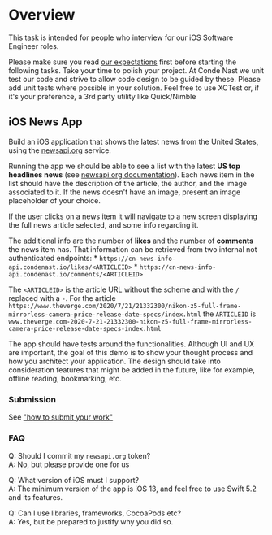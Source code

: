 # Overview
This task is intended for people who interview for our iOS Software Engineer roles.

Please make sure you read [our expectations](../README.md#what-we-are-looking-for) first before starting the following tasks.
Take your time to polish your project. 
At Conde Nast we unit test our code and strive to allow code design to be guided by these. Please add unit tests where possible in your solution. Feel free to use XCTest or, if it's your preference, a 3rd party utility like Quick/Nimble

## iOS News App

Build an iOS application that shows the latest news from the United States, using the [newsapi.org](https://newsapi.org) service.

Running the app we should be able to see a list with the latest **US top headlines news** (see [newsapi.org documentation](https://newsapi.org/docs/)).
Each news item in the list should have the description of the article, the author, and the image associated to it. 
If the news doesn't have an image, present an image placeholder of your choice.

If the user clicks on a news item it will navigate to a new screen displaying the full news article selected, and some info regarding it.

The additional info are the number of **likes** and the number of **comments** the news item has.
That information can be retrieved from two internal not authenticated endpoints: 
    * `https://cn-news-info-api.condenast.io/likes/<ARTICLEID>` 
    * `https://cn-news-info-api.condenast.io/comments/<ARTICLEID>`

The  `<ARTICLEID>`  is the article URL without the scheme and with the `/` replaced with a `-`.
For the article `https://www.theverge.com/2020/7/21/21332300/nikon-z5-full-frame-mirrorless-camera-price-release-date-specs/index.html` the `ARTICLEID` is `www.theverge.com-2020-7-21-21332300-nikon-z5-full-frame-mirrorless-camera-price-release-date-specs-index.html`

The app should have tests around the functionalities.
Although UI and UX are important, the goal of this demo is to show your thought process and how you architect your application. The design should take into consideration features that might be added in the future, like for example, offline reading, bookmarking, etc.

### Submission
See ["how to submit your work"](../README.md#how-to-submit-code)

### FAQ

Q: Should I commit my `newsapi.org` token?  
A: No, but please provide one for us

Q: What version of iOS must I support?  
A: The minimum version of the app is iOS 13, and feel free to use Swift 5.2 and its features. 

Q: Can I use libraries, frameworks, CocoaPods etc?  
A: Yes, but be prepared to justify why you did so.
